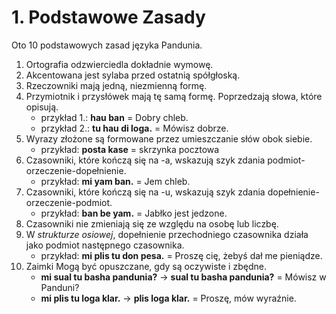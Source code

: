 
# 1. Podstawowe Zasady

Oto 10 podstawowych zasad języka Pandunia.

1. Ortografia odzwierciedla dokładnie wymowę.
2. Akcentowana jest sylaba przed ostatnią spółgłoską.
3. Rzeczowniki mają jedną, niezmienną formę.
4. Przymiotnik i przysłówek mają tę samą formę. Poprzedzają słowa, które opisują.
    - przykład 1.: **hau ban** = Dobry chleb.
    - przykład 2.: **tu hau di loga.** = Mówisz dobrze.
5. Wyrazy złożone są formowane przez umieszczanie słów obok siebie.
    - przykład: **posta kase** = skrzynka pocztowa
6. Czasowniki, które kończą się na -a, wskazują szyk zdania podmiot-orzeczenie-dopełnienie.
    - przykład: **mi yam ban.** = Jem chleb.
7. Czasowniki, które kończą się na -u, wskazują szyk zdania dopełnienie-orzeczenie-podmiot.
    - przykład: **ban be yam.** = Jabłko jest jedzone.
8. Czasowniki nie zmieniają się ze względu na osobę lub liczbę.
9. W _strukturze osiowej_, dopełnienie przechodniego czasownika działa jako podmiot następnego czasownika.
    - przykład: **mi plis tu don pesa.** = Proszę cię, żebyś dał me pieniądze.
10. Zaimki Mogą być opuszczane, gdy są oczywiste i zbędne.
    - **mi sual tu basha pandunia?** → **sual tu basha pandunia?** = Mówisz w Panduni?
    - **mi plis tu loga klar.** →  **plis loga klar.** = Proszę, mów wyraźnie.

